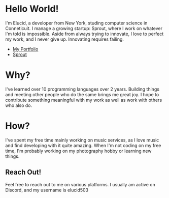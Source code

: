 # Hello World!
I'm Elucid, a developer from New York, studing computer science in Conneticuit. I manage a growing startup: Sprout, where I work on whatever I'm told is impossible. Aside from always trying to innovate, I love to perfect my work, and I never give up. Innovating requires failing.

- [My Portfolio](https://elucid.vip)
- [Sprout](https://sproutsoftware.xyz)

# Why?
I've learned over 10 programming languages over 2 years. Building things and meeting other people who do the same brings me great joy. I hope to contribute something meaningful with my work as well as work with others who also do.

# How?
I've spent my free time mainly working on music services, as I love music and find developing with it quite amazing. When I'm not coding on my free time, I'm probably working on my photography hobby or learning new things. 

## Reach Out!
Feel free to reach out to me on various platforms. I usually am active on Discord, and my username is elucid503

